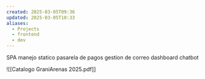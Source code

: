 ```yaml
---
created: 2025-03-05T09:36
updated: 2025-03-05T10:33
aliases:
  - Projects
  - frontend
  - dev
---
```

SPA
manejo statico
pasarela de pagos
gestion de correo
dashboard
chatbot

![[Catalogo GraniArenas 2025.pdf]]